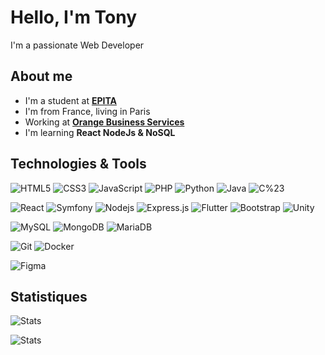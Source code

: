 # Hello, I'm Tony

I'm a passionate Web Developer

## About me
- I'm a student at <strong>[EPITA](https://www.epita.fr)</strong>
- I'm from France, living in Paris
- Working at <strong>[Orange Business Services](https://www.orange-business.com/fr)</strong>
- I'm learning <strong>React NodeJs & NoSQL</strong>

## Technologies & Tools

![HTML5](https://img.shields.io/badge/-HTML5-%23E44D27?style=for-the-badge&logo=html5&logoColor=ffffff)
![CSS3](https://img.shields.io/badge/-CSS3-%231572B6?style=for-the-badge&logo=css3)
![JavaScript](https://img.shields.io/badge/-JavaScript-%23F7DF1C?style=for-the-badge&logo=javascript&logoColor=000000&labelColor=%23F7DF1C&color=F7DF1E)
![PHP](https://img.shields.io/badge/-PHP-%231572B6?style=for-the-badge&logo=php&logoColor=ffffff&color=4F5B93)
![Python](https://img.shields.io/badge/-Python-%231572B6?style=for-the-badge&logo=python&logoColor=ffffff&color=3776AB)
![Java](https://img.shields.io/badge/Java-ED8B00?style=for-the-badge&logo=java&logoColor=white)
![C%23](https://img.shields.io/badge/C%23-239120?style=for-the-badge&logo=c-sharp&logoColor=white)
  
![React](https://img.shields.io/badge/-React-61DAFB?style=for-the-badge&logo=react&logoColor=000000)
![Symfony](https://img.shields.io/badge/-Symfony-000000?style=for-the-badge&logo=symfony)
![Nodejs](https://img.shields.io/badge/-Nodejs-339933?style=for-the-badge&logo=Node.js&logoColor=fff)
![Express.js](https://img.shields.io/badge/Express.js-404D59?style=for-the-badge&logo=Express)
![Flutter](https://img.shields.io/badge/Flutter-02569B?style=for-the-badge&logo=flutter&logoColor=white)
![Bootstrap](https://img.shields.io/badge/Bootstrap-563D7C?style=for-the-badge&logo=bootstrap&logoColor=white)
![Unity](https://img.shields.io/badge/Unity-100000?style=for-the-badge&logo=unity&logoColor=white)
  
![MySQL](https://img.shields.io/badge/MySQL-005C84?style=for-the-badge&logo=mysql&logoColor=white)
![MongoDB](https://img.shields.io/badge/MongoDB-4EA94B?style=for-the-badge&logo=mongodb&logoColor=white)
![MariaDB](https://img.shields.io/badge/MariaDB-003545?style=for-the-badge&logo=mariadb&logoColor=white)
  
![Git](https://img.shields.io/badge/-Git-E44C30?style=for-the-badge&logo=git&logoColor=fff)
![Docker](https://img.shields.io/badge/-Docker-2496ED?style=for-the-badge&logo=Docker&logoColor=fff)
  
![Figma](https://img.shields.io/badge/Figma-F24E1E?style=for-the-badge&logo=figma&logoColor=white)
  
## Statistiques
![Stats](https://github-readme-stats.vercel.app/api/top-langs/?username=blardtony&theme=default)
  
![Stats](https://github-readme-stats.vercel.app/api?username=blardtony&theme=default)
